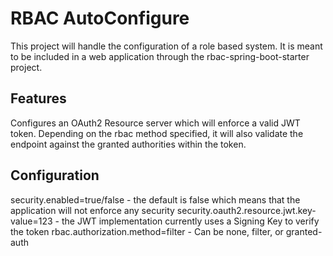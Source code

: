 # RBAC AutoConfigure
This project will handle the configuration of a role based system. It is meant to be included in a web application through the rbac-spring-boot-starter project.

## Features
Configures an OAuth2 Resource server which will enforce a valid JWT token. Depending on the rbac method specified, it will also validate the endpoint against the granted authorities within the token.

## Configuration
security.enabled=true/false - the default is false which means that the application will not enforce any security
security.oauth2.resource.jwt.key-value=123 - the JWT implementation currently uses a Signing Key to verify the token
rbac.authorization.method=filter - Can be none, filter, or granted-auth
